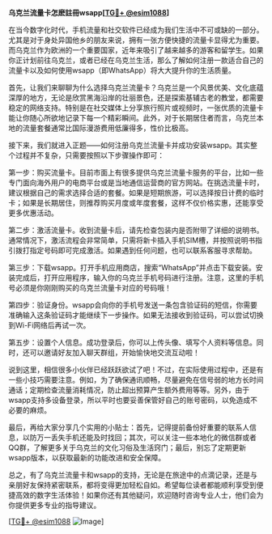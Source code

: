**乌克兰流量卡怎麽註冊wsapp[[TG💪+ @esim1088](https://t.me/s/esim1088)]**

在当今数字化时代，手机流量和社交软件已经成为我们生活中不可或缺的一部分。尤其是对于身处异国他乡的朋友来说，拥有一张方便快捷的流量卡显得尤为重要。而乌克兰作为欧洲的一个重要国家，近年来吸引了越来越多的游客和留学生。如果你正计划前往乌克兰，或者已经在乌克兰生活，那么了解如何注册一款适合自己的流量卡以及如何使用wsapp（即WhatsApp）将大大提升你的生活质量。

首先，让我们来聊聊为什么选择乌克兰流量卡？乌克兰是一个风景优美、文化底蕴深厚的地方，无论是欣赏黑海沿岸的壮丽景色，还是探索基辅古老的教堂，都需要稳定的网络支持。特别是在社交媒体上分享旅行照片或视频时，一张优质的流量卡能让你随心所欲地记录下每一个精彩瞬间。此外，对于长期居住者而言，乌克兰本地的流量套餐通常比国际漫游费用低廉得多，性价比极高。

接下来，我们就进入正题——如何注册乌克兰流量卡并成功安装wsapp。其实整个过程并不复杂，只需要按照以下步骤操作即可：

第一步：购买流量卡。目前市面上有很多提供乌克兰流量卡服务的平台，比如一些专门面向海外用户的电商平台或是当地通信运营商的官方网站。在挑选流量卡时，建议根据自己的需求选择合适的套餐。如果是短期旅游，可以选择按日计费的临时卡；如果是长期居住，则推荐购买月度或年度套餐，这样不仅价格实惠，还能享受更多优惠活动。

第二步：激活流量卡。收到流量卡后，请先检查包装内是否附带了详细的说明书。通常情况下，激活流程会非常简单，只需将新卡插入手机SIM槽，并按照说明书指引拨打指定号码即可完成激活。如果遇到任何问题，也可以联系客服寻求帮助。

第三步：下载wsapp。打开手机应用商店，搜索“WhatsApp”并点击下载安装。安装完成后，打开应用程序，输入你的乌克兰手机号码进行注册。注意，这里的手机号必须是你刚刚购买的乌克兰流量卡对应的号码哦！

第四步：验证身份。wsapp会向你的手机号发送一条包含验证码的短信，你需要准确输入这条验证码才能继续下一步操作。如果无法接收到验证码，可以尝试切换到Wi-Fi网络后再试一次。

第五步：设置个人信息。成功登录后，你可以上传头像、填写个人资料等信息。同时，还可以邀请好友加入聊天群组，开始愉快地交流互动啦！

说到这里，相信很多小伙伴已经跃跃欲试了吧！不过，在实际使用过程中，还是有一些小技巧需要注意。例如，为了确保通讯顺畅，尽量避免在信号弱的地方长时间通话；定期检查流量消耗情况，防止超出预算产生额外费用等等。另外，由于wsapp支持多设备登录，所以平时也要妥善保管好自己的账号密码，以免造成不必要的麻烦。

最后，再给大家分享几个实用的小贴士：首先，记得提前备份好重要的联系人信息，以防万一丢失手机还能及时找回；其次，可以关注一些本地化的微信群或者QQ群，了解更多关于乌克兰的文化习俗及生活窍门；最后，别忘了定期更新wsapp版本，以获取最新的功能改进和安全保障。

总之，有了乌克兰流量卡和wsapp的支持，无论是在旅途中的点滴记录，还是与亲朋好友保持紧密联系，都将变得更加轻松自如。希望每位读者都能顺利享受到便捷高效的数字生活体验！如果你还有其他疑问，欢迎随时咨询专业人士，他们会为你提供更多专业的指导建议。

[[TG💪+ @esim1088](https://t.me/s/esim1088) ![Image](https://i.postimg.cc/4NQfJmqS/Snipaste-2025-05-13-00-14-12.png)]